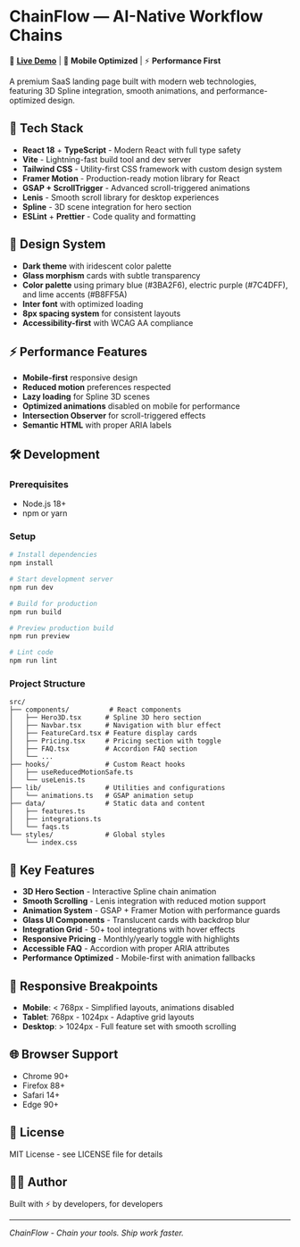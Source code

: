 # ChainFlow — AI-Native Workflow Chains

🚀 **[Live Demo](https://chainflow-saas-landi-vks0.bolt.host)** | 📱 **Mobile Optimized** | ⚡ **Performance First**

A premium SaaS landing page built with modern web technologies, featuring 3D Spline integration, smooth animations, and performance-optimized design.

## 🚀 Tech Stack

- **React 18** + **TypeScript** - Modern React with full type safety
- **Vite** - Lightning-fast build tool and dev server
- **Tailwind CSS** - Utility-first CSS framework with custom design system
- **Framer Motion** - Production-ready motion library for React
- **GSAP + ScrollTrigger** - Advanced scroll-triggered animations
- **Lenis** - Smooth scroll library for desktop experiences
- **Spline** - 3D scene integration for hero section
- **ESLint** + **Prettier** - Code quality and formatting

## 🎨 Design System

- **Dark theme** with iridescent color palette
- **Glass morphism** cards with subtle transparency
- **Color palette** using primary blue (#3BA2F6), electric purple (#7C4DFF), and lime accents (#B8FF5A)
- **Inter font** with optimized loading
- **8px spacing system** for consistent layouts
- **Accessibility-first** with WCAG AA compliance

## ⚡ Performance Features

- **Mobile-first** responsive design
- **Reduced motion** preferences respected
- **Lazy loading** for Spline 3D scenes
- **Optimized animations** disabled on mobile for performance
- **Intersection Observer** for scroll-triggered effects
- **Semantic HTML** with proper ARIA labels

## 🛠 Development

### Prerequisites

- Node.js 18+ 
- npm or yarn

### Setup

```bash
# Install dependencies
npm install

# Start development server
npm run dev

# Build for production
npm run build

# Preview production build
npm run preview

# Lint code
npm run lint
```

### Project Structure

```
src/
├── components/          # React components
│   ├── Hero3D.tsx      # Spline 3D hero section
│   ├── Navbar.tsx      # Navigation with blur effect
│   ├── FeatureCard.tsx # Feature display cards
│   ├── Pricing.tsx     # Pricing section with toggle
│   ├── FAQ.tsx         # Accordion FAQ section
│   └── ...
├── hooks/              # Custom React hooks
│   ├── useReducedMotionSafe.ts
│   └── useLenis.ts
├── lib/                # Utilities and configurations
│   └── animations.ts   # GSAP animation setup
├── data/               # Static data and content
│   ├── features.ts
│   ├── integrations.ts
│   └── faqs.ts
└── styles/             # Global styles
    └── index.css
```

## 🎯 Key Features

- **3D Hero Section** - Interactive Spline chain animation
- **Smooth Scrolling** - Lenis integration with reduced motion support  
- **Animation System** - GSAP + Framer Motion with performance guards
- **Glass UI Components** - Translucent cards with backdrop blur
- **Integration Grid** - 50+ tool integrations with hover effects
- **Responsive Pricing** - Monthly/yearly toggle with highlights
- **Accessible FAQ** - Accordion with proper ARIA attributes
- **Performance Optimized** - Mobile-first with animation fallbacks

## 📱 Responsive Breakpoints

- **Mobile**: < 768px - Simplified layouts, animations disabled
- **Tablet**: 768px - 1024px - Adaptive grid layouts
- **Desktop**: > 1024px - Full feature set with smooth scrolling

## 🌐 Browser Support

- Chrome 90+
- Firefox 88+
- Safari 14+
- Edge 90+

## 📄 License

MIT License - see LICENSE file for details

## 👨‍💻 Author

Built with ⚡ by developers, for developers

---

*ChainFlow - Chain your tools. Ship work faster.*